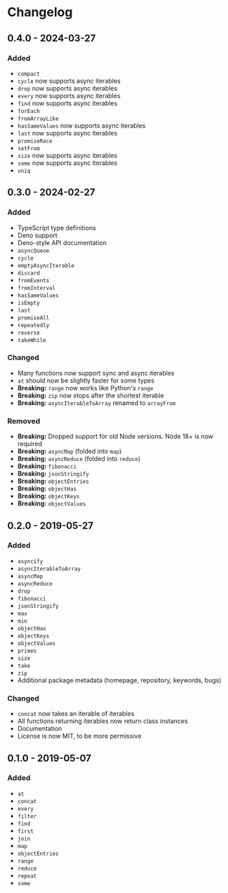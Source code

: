 # Changelog

## 0.4.0 - 2024-03-27

### Added

- `compact`
- `cycle` now supports async iterables
- `drop` now supports async iterables
- `every` now supports async iterables
- `find` now supports async iterables
- `forEach`
- `fromArrayLike`
- `hasSameValues` now supports async iterables
- `last` now supports async iterables
- `promiseRace`
- `setFrom`
- `size` now supports async iterables
- `some` now supports async iterables
- `uniq`

## 0.3.0 - 2024-02-27

### Added

- TypeScript type definitions
- Deno support
- Deno-style API documentation
- `asyncQueue`
- `cycle`
- `emptyAsyncIterable`
- `discard`
- `fromEvents`
- `fromInterval`
- `hasSameValues`
- `isEmpty`
- `last`
- `promiseAll`
- `repeatedly`
- `reverse`
- `takeWhile`

### Changed

- Many functions now support sync and async iterables
- `at` should now be slightly faster for some types
- **Breaking:** `range` now works like Python's `range`
- **Breaking:** `zip` now stops after the shortest iterable
- **Breaking:** `asyncIterableToArray` renamed to `arrayFrom`

### Removed

- **Breaking:** Dropped support for old Node versions. Node 18+ is now required
- **Breaking:** `asyncMap` (folded into `map`)
- **Breaking:** `asyncReduce` (folded into `reduce`)
- **Breaking:** `fibonacci`
- **Breaking:** `jsonStringify`
- **Breaking:** `objectEntries`
- **Breaking:** `objectHas`
- **Breaking:** `objectKeys`
- **Breaking:** `objectValues`

## 0.2.0 - 2019-05-27

### Added

- `asyncify`
- `asyncIterableToArray`
- `asyncMap`
- `asyncReduce`
- `drop`
- `fibonacci`
- `jsonStringify`
- `max`
- `min`
- `objectHas`
- `objectKeys`
- `objectValues`
- `primes`
- `size`
- `take`
- `zip`
- Additional package metadata (homepage, repository, keywords, bugs)

### Changed

- `concat` now takes an iterable of iterables
- All functions returning iterables now return class instances
- Documentation
- License is now MIT, to be more permissive

## 0.1.0 - 2019-05-07

### Added

- `at`
- `concat`
- `every`
- `filter`
- `find`
- `first`
- `join`
- `map`
- `objectEntries`
- `range`
- `reduce`
- `repeat`
- `some`

